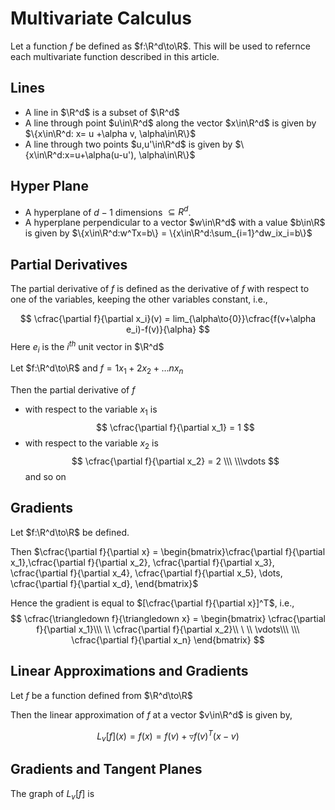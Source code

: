 # Multivariate Calculus

Let a function $f$ be defined as $f:\R^d\to\R$. This will be used to refernce each multivariate function described in this article.

## Lines
- A line in $\R^d$ is a subset of $\R^d$
- A line through point $u\in\R^d$ along the vector $x\in\R^d$ is given by $\{x\in\R^d: x= u +\alpha v, \alpha\in\R\}$
- A line through two points $u,u'\in\R^d$ is given by $\{x\in\R^d:x=u+\alpha(u-u'), \alpha\in\R\}$

## Hyper Plane
- A hyperplane of $d-1$ dimensions $\subseteq R^d$.
- A hyperplane perpendicular to a vector $w\in\R^d$ with a value $b\in\R$ is given by $\{x\in\R^d:w^Tx=b\} = \{x\in\R^d:\sum_{i=1}^dw_ix_i=b\}$ 

## Partial Derivatives
The partial derivative of $f$ is defined as the derivative of $f$ with respect to one of the variables, keeping the other variables constant, i.e.,

$$
\cfrac{\partial f}{\partial x_i}(v) = lim_{\alpha\to{0}}\cfrac{f(v+\alpha e_i)-f(v)}{\alpha}
$$
Here $e_i$ is the $i^{th}$ unit vector in $\R^d$

Let $f:\R^d\to\R$ and $f=1x_1+2x_2+\dots nx_n$

Then the partial derivative of $f$ 
- with respect to the variable $x_1$ is 
$$
\cfrac{\partial f}{\partial x_1} = 1
$$
- with respect to the variable $x_2$ is 
$$
\cfrac{\partial f}{\partial x_2} = 2
\\\ \\\vdots
$$
and so on

## Gradients

Let $f:\R^d\to\R$ be defined.

Then $\cfrac{\partial f}{\partial x} = \begin{bmatrix}\cfrac{\partial f}{\partial x_1},\cfrac{\partial f}{\partial x_2}, \cfrac{\partial f}{\partial x_3}, \cfrac{\partial f}{\partial x_4}, \cfrac{\partial f}{\partial x_5}, \dots, \cfrac{\partial f}{\partial x_d}, \end{bmatrix}$

Hence the gradient is equal to $[\cfrac{\partial f}{\partial x}]^T$, i.e.,
$$
\cfrac{\triangledown f}{\triangledown x} = \begin{bmatrix}
\cfrac{\partial f}{\partial x_1}\\\ \\
\cfrac{\partial f}{\partial x_2}\\ \ \\
\vdots\\\ \\\
\cfrac{\partial f}{\partial x_n}
\end{bmatrix}
$$

## Linear Approximations and Gradients
Let $f$ be a function defined from $\R^d\to\R$

Then the linear approximation of $f$ at a vector $v\in\R^d$ is given by, 

$$
L_v[f](x)= f(x) = f(v) + \triangledown f(v)^T(x-v)
$$

## Gradients and Tangent Planes
The graph of $L_v[f]$ is 